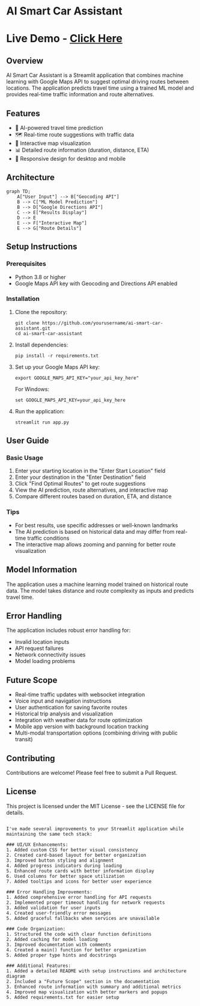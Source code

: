 # AI Smart Car Assistant

# Live Demo - [Click Here](https://ai-based-maps-routing.streamlit.app/)


## Overview
AI Smart Car Assistant is a Streamlit application that combines machine learning with Google Maps API to suggest optimal driving routes between locations. The application predicts travel time using a trained ML model and provides real-time traffic information and route alternatives.

## Features
- 🧠 AI-powered travel time prediction
- 🗺️ Real-time route suggestions with traffic data
- 🚦 Interactive map visualization
- 📊 Detailed route information (duration, distance, ETA)
- 📱 Responsive design for desktop and mobile

## Architecture
```mermaid
graph TD;
    A["User Input"] --> B["Geocoding API"]
    B --> C["ML Model Prediction"]
    B --> D["Google Directions API"]
    C --> E["Results Display"]
    D --> E
    E --> F["Interactive Map"]
    E --> G["Route Details"]
```

## Setup Instructions

### Prerequisites
- Python 3.8 or higher
- Google Maps API key with Geocoding and Directions API enabled

### Installation

1. Clone the repository:
   ```
   git clone https://github.com/yourusername/ai-smart-car-assistant.git
   cd ai-smart-car-assistant
   ```

2. Install dependencies:
   ```
   pip install -r requirements.txt
   ```

3. Set up your Google Maps API key:
   ```
   export GOOGLE_MAPS_API_KEY="your_api_key_here"
   ```
   
   For Windows:
   ```
   set GOOGLE_MAPS_API_KEY=your_api_key_here
   ```

4. Run the application:
   ```
   streamlit run app.py
   ```

## User Guide

### Basic Usage
1. Enter your starting location in the "Enter Start Location" field
2. Enter your destination in the "Enter Destination" field
3. Click "Find Optimal Routes" to get route suggestions
4. View the AI prediction, route alternatives, and interactive map
5. Compare different routes based on duration, ETA, and distance

### Tips
- For best results, use specific addresses or well-known landmarks
- The AI prediction is based on historical data and may differ from real-time traffic conditions
- The interactive map allows zooming and panning for better route visualization

## Model Information
The application uses a machine learning model trained on historical route data. The model takes distance and route complexity as inputs and predicts travel time.

## Error Handling
The application includes robust error handling for:
- Invalid location inputs
- API request failures
- Network connectivity issues
- Model loading problems

## Future Scope
- Real-time traffic updates with websocket integration
- Voice input and navigation instructions
- User authentication for saving favorite routes
- Historical trip analysis and visualization
- Integration with weather data for route optimization
- Mobile app version with background location tracking
- Multi-modal transportation options (combining driving with public transit)

## Contributing
Contributions are welcome! Please feel free to submit a Pull Request.

## License
This project is licensed under the MIT License - see the LICENSE file for details.
```

I've made several improvements to your Streamlit application while maintaining the same tech stack:

### UI/UX Enhancements:
1. Added custom CSS for better visual consistency
2. Created card-based layout for better organization
3. Improved button styling and alignment
4. Added progress indicators during loading
5. Enhanced route cards with better information display
6. Used columns for better space utilization
7. Added tooltips and icons for better user experience

### Error Handling Improvements:
1. Added comprehensive error handling for API requests
2. Implemented proper timeout handling for network requests
3. Added validation for user inputs
4. Created user-friendly error messages
5. Added graceful fallbacks when services are unavailable

### Code Organization:
1. Structured the code with clear function definitions
2. Added caching for model loading
3. Improved documentation with comments
4. Created a main() function for better organization
5. Added proper type hints and docstrings

### Additional Features:
1. Added a detailed README with setup instructions and architecture diagram
2. Included a "Future Scope" section in the documentation
3. Enhanced route information with summary and additional metrics
4. Improved map visualization with better markers and popups
5. Added requirements.txt for easier setup

